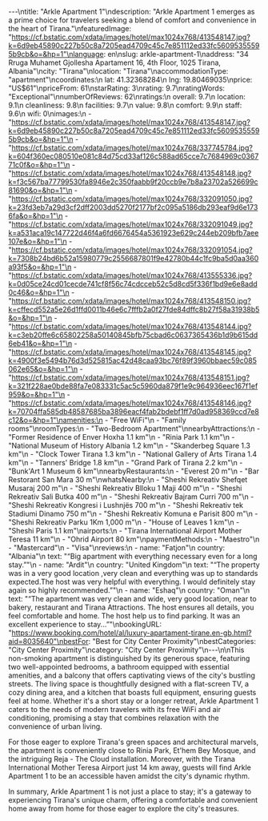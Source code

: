 ---\ntitle: "Arkle Apartment 1"\ndescription: "Arkle Apartment 1 emerges as a prime choice for travelers seeking a blend of comfort and convenience in the heart of Tirana."\nfeaturedImage: "https://cf.bstatic.com/xdata/images/hotel/max1024x768/413548147.jpg?k=6d9eb45890c227b50c8a7205ead4709c45c7e851112ed33fc56095355595b9cb&o=&hp=1"\nlanguage: en\nslug: arkle-apartment-1\naddress: "34 Rruga Muhamet Gjollesha Apartament 16, 4th Floor, 1025 Tirana, Albania"\ncity: "Tirana"\nlocation: "Tirana"\naccommodationType: "apartment"\ncoordinates:\n  lat: 41.32368284\n  lng: 19.80469035\nprice: "US$61"\npriceFrom: 61\nstarRating: 3\nrating: 9.7\nratingWords: "Exceptional"\nnumberOfReviews: 62\nratings:\n  overall: 9.7\n  location: 9.1\n  cleanliness: 9.8\n  facilities: 9.7\n  value: 9.8\n  comfort: 9.9\n  staff: 9.6\n  wifi: 0\nimages:\n  - "https://cf.bstatic.com/xdata/images/hotel/max1024x768/413548147.jpg?k=6d9eb45890c227b50c8a7205ead4709c45c7e851112ed33fc56095355595b9cb&o=&hp=1"\n  - "https://cf.bstatic.com/xdata/images/hotel/max1024x768/337745784.jpg?k=604f360ec080510e081c84d75cd33af126c588ad65cce7c7684969c036771c0f&o=&hp=1"\n  - "https://cf.bstatic.com/xdata/images/hotel/max1024x768/413548148.jpg?k=f3c567ba77799530fa8946e2c350faabb9f20ccb9e7b8a23702a526699c81690&o=&hp=1"\n  - "https://cf.bstatic.com/xdata/images/hotel/max1024x768/332091050.jpg?k=23fd3eb7a29d3cf2dff2003dd5270f2177bf2c095a5186db293eaf9d6e1736fa&o=&hp=1"\n  - "https://cf.bstatic.com/xdata/images/hotel/max1024x768/332091049.jpg?k=a531aca19c147722d46f4a6fd6676454a5361923e629c244eb209bfb7aee107e&o=&hp=1"\n  - "https://cf.bstatic.com/xdata/images/hotel/max1024x768/332091054.jpg?k=7308b24bd6b52a15980779c2556687801f9e42780b44c1fc9ba5d0aa360a93f5&o=&hp=1"\n  - "https://cf.bstatic.com/xdata/images/hotel/max1024x768/413555336.jpg?k=0d05ce24cd01cecde741cf8f56c74cdcceb52c5d8cd5f336f1bd9e6e8add0c46&o=&hp=1"\n  - "https://cf.bstatic.com/xdata/images/hotel/max1024x768/413548150.jpg?k=cffecd552a5e26d1ffd0011b46e6c7fffb2a0f27fde84dffc8b27f58a31938b5&o=&hp=1"\n  - "https://cf.bstatic.com/xdata/images/hotel/max1024x768/413548144.jpg?k=c3eb20ffe6c65802258a50140845bfb75cbad6c0637365436b1d9b615dd6eb41&o=&hp=1"\n  - "https://cf.bstatic.com/xdata/images/hotel/max1024x768/413548145.jpg?k=4900f3e5494b76d3d525815ac42d48caa93bc76f89f3960bbaec59c085062e65&o=&hp=1"\n  - "https://cf.bstatic.com/xdata/images/hotel/max1024x768/413548151.jpg?k=321f228ae0bde88fa7e083331c5ac5c5960da879f1e9c964936eec167f1ef959&o=&hp=1"\n  - "https://cf.bstatic.com/xdata/images/hotel/max1024x768/413548146.jpg?k=70704ffa585db48587685ba3896eacf4fab2bdebf1ff7d0ad958369ccd7e8c12&o=&hp=1"\namenities:\n  - "Free WiFi"\n  - "Family rooms"\nroomTypes:\n  - "Two-Bedroom Apartment"\nnearbyAttractions:\n  - "Former Residence of Enver Hoxha 1.1 km"\n  - "Rinia Park 1.1 km"\n  - "National Museum of History Albania 1.2 km"\n  - "Skanderbeg Square 1.3 km"\n  - "Clock Tower Tirana 1.3 km"\n  - "National Gallery of Arts Tirana 1.4 km"\n  - "Tanners' Bridge 1.8 km"\n  - "Grand Park of Tirana 2.2 km"\n  - "Bunk'Art 1 Museum 6 km"\nnearbyRestaurants:\n  - "Everest 20 m"\n  - "Bar Restorant San Mara 30 m"\nwhatsNearby:\n  - "Sheshi Rekreativ Shefqet Musaraj 200 m"\n  - "Sheshi Rekreativ Blloku 1 Maji 400 m"\n  - "Sheshi Rekreativ Sali Butka 400 m"\n  - "Sheshi Rekreativ Bajram Curri 700 m"\n  - "Sheshi Rekreativ Kongresi i Lushnjës 700 m"\n  - "Sheshi Rekreativ tek Stadiumi Dinamo 750 m"\n  - "Sheshi Rekreativ Komuna e Parisit 800 m"\n  - "Sheshi Rekreativ Parku 1Km 1,000 m"\n  - "House of Leaves 1 km"\n  - "Sheshi Paris 1.1 km"\nairports:\n  - "Tirana International Airport Mother Teresa 11 km"\n  - "Ohrid Airport 80 km"\npaymentMethods:\n  - "Maestro"\n  - "Mastercard"\n  - "Visa"\nreviews:\n  - name: "Fatjon"\n    country: "Albania"\n    text: "“Big apartment with everything necessary even for a long stay.”"\n  - name: "Ardit"\n    country: "United Kingdom"\n    text: "“The property was in a very good location ,very clean and everything was up to standards expected.The host was very helpful with everything. I would definitely stay again so highly recommended.”"\n  - name: "Eshaq"\n    country: "Oman"\n    text: "“The apartment was very clean and wide, very good location, near to bakery, restaurant and Tirana Attractions. The host ensures all details, you feel comfortable and home. The host help us to find parking. It was an excellent experience to stay...”"\nbookingURL: "https://www.booking.com/hotel/al/luxury-apartament-tirane.en-gb.html?aid=8035640"\nbestFor: "Best for City Center Proximity"\nbestCategories: "City Center Proximity"\ncategory: "City Center Proximity"\n---\n\nThis non-smoking apartment is distinguished by its generous space, featuring two well-appointed bedrooms, a bathroom equipped with essential amenities, and a balcony that offers captivating views of the city's bustling streets. The living space is thoughtfully designed with a flat-screen TV, a cozy dining area, and a kitchen that boasts full equipment, ensuring guests feel at home. Whether it's a short stay or a longer retreat, Arkle Apartment 1 caters to the needs of modern travelers with its free WiFi and air conditioning, promising a stay that combines relaxation with the convenience of urban living.

For those eager to explore Tirana's green spaces and architectural marvels, the apartment is conveniently close to Rinia Park, Et'hem Bey Mosque, and the intriguing Reja - The Cloud installation. Moreover, with the Tirana International Mother Teresa Airport just 14 km away, guests will find Arkle Apartment 1 to be an accessible haven amidst the city's dynamic rhythm.

In summary, Arkle Apartment 1 is not just a place to stay; it's a gateway to experiencing Tirana's unique charm, offering a comfortable and convenient home away from home for those eager to explore the city's treasures.